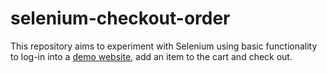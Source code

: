 # selenium-checkout-order
This repository aims to experiment with Selenium using basic functionality to log-in into a [demo website](https://www.saucedemo.com/), add an item to the cart and check out.
